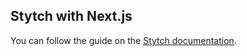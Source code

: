 ## Stytch with Next.js

You can follow the guide on the [Stytch documentation](https://stytch.com/docs/sdks/javascript-sdk/installation).
